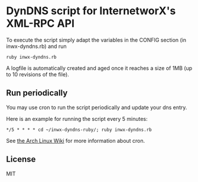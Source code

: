 DynDNS script for InternetworX's XML-RPC API
=========
To execute the script simply adapt the variables in the CONFIG section (in inwx-dyndns.rb) and run

    ruby inwx-dyndns.rb


A logfile is automatically created and aged once it reaches a size of 1MB (up to 10 revisions of the file).


Run periodically
------
You may use cron to run the script periodically and update your dns entry.

Here is an example for running the script every 5 minutes:

    */5 * * * * cd ~/inwx-dyndns-ruby/; ruby inwx-dyndns.rb

See [the Arch Linux Wiki](https://wiki.archlinux.org/index.php/Crontab) for more information about cron.


License
----

MIT
